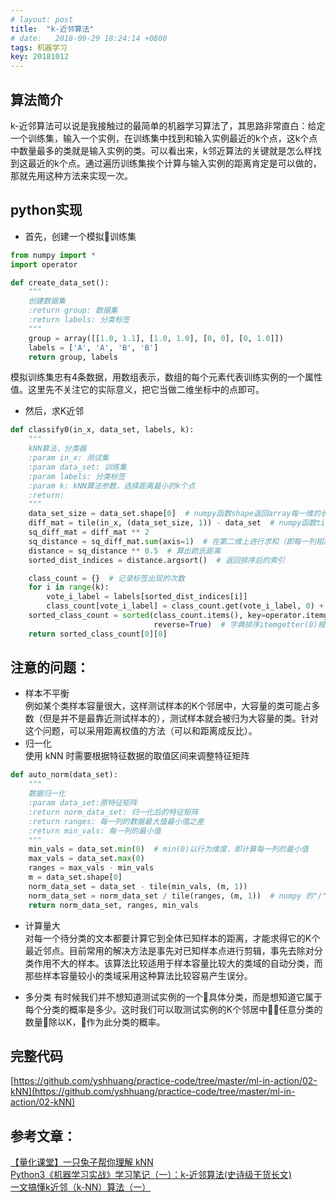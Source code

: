 ```yaml
---
# layout: post
title:  "k-近邻算法"
# date:   2018-09-29 18:24:14 +0800
tags: 机器学习
key: 20181012
---
```

## 算法简介
k-近邻算法可以说是我接触过的最简单的机器学习算法了，其思路非常直白：给定一个训练集，输入一个实例，在训练集中找到和输入实例最近的k个点，这k个点中数量最多的类就是输入实例的类。可以看出来，k邻近算法的关键就是怎么样找到这最近的k个点。通过遍历训练集挨个计算与输入实例的距离肯定是可以做的，那就先用这种方法来实现一次。

## python实现

* 首先，创建一个模拟训练集

``` python
from numpy import *
import operator

def create_data_set():
    """
    创建数据集
    :return group: 数据集
    :return labels: 分类标签
    """
    group = array([[1.0, 1.1], [1.0, 1.0], [0, 0], [0, 1.0]])
    labels = ['A', 'A', 'B', 'B']
    return group, labels
```

模拟训练集忠有4条数据，用数组表示，数组的每个元素代表训练实例的一个属性值。这里先不关注它的实际意义，把它当做二维坐标中的点即可。

* 然后，求K近邻

```python
def classify0(in_x, data_set, labels, k):
    """
    kNN算法，分类器
    :param in_x: 测试集
    :param data_set: 训练集
    :param labels: 分类标签
    :param k: kNN算法参数，选择距离最小的k个点
    :return:
    """
    data_set_size = data_set.shape[0]  # numpy函数shape返回array每一维的长度,shape[0]即第一维的长度
    diff_mat = tile(in_x, (data_set_size, 1)) - data_set  # numpy函数tile将数组in_x在行方向上重复data_set_size次，列方向上一次
    sq_diff_mat = diff_mat ** 2
    sq_distance = sq_diff_mat.sum(axis=1)  # 在第二维上进行求和（即每一列相加,axis只能是0或1
    distance = sq_distance ** 0.5  # 算出欧氏距离
    sorted_dist_indices = distance.argsort()  # 返回排序后的索引

    class_count = {}  # 记录标签出现的次数
    for i in range(k):
        vote_i_label = labels[sorted_dist_indices[i]]
        class_count[vote_i_label] = class_count.get(vote_i_label, 0) + 1
    sorted_class_count = sorted(class_count.items(), key=operator.itemgetter(1),
                                reverse=True)  # 字典排序itemgetter(0)根据key排序，itemgetter(1)根据value排序
    return sorted_class_count[0][0]
```

## 注意的问题：  

* 样本不平衡  
例如某个类样本容量很大，这样测试样本的K个邻居中，大容量的类可能占多数（但是并不是最靠近测试样本的），测试样本就会被归为大容量的类。针对这个问题，可以采用距离权值的方法（可以和距离成反比）。
* 归一化  
使用 kNN 时需要根据特征数据的取值区间来调整特征矩阵
```python
def auto_norm(data_set):
    """
    数据归一化
    :param data_set:原特征矩阵
    :return norm_data_set: 归一化后的特征矩阵
    :return ranges: 每一列的数据最大值最小值之差
    :return min_vals: 每一列的最小值
    """
    min_vals = data_set.min(0)  # min(0)以行为维度，即计算每一列的最小值
    max_vals = data_set.max(0)
    ranges = max_vals - min_vals
    m = data_set.shape[0]
    norm_data_set = data_set - tile(min_vals, (m, 1))
    norm_data_set = norm_data_set / tile(ranges, (m, 1))  # numpy 的"/"表示矩阵的每一个元素相除，矩阵的除法用linalg.solve(matA,matB)
    return norm_data_set, ranges, min_vals
```

* 计算量大  
对每一个待分类的文本都要计算它到全体已知样本的距离，才能求得它的K个最近邻点。目前常用的解决方法是事先对已知样本点进行剪辑，事先去除对分类作用不大的样本。该算法比较适用于样本容量比较大的类域的自动分类，而那些样本容量较小的类域采用这种算法比较容易产生误分。

* 多分类
有时候我们并不想知道测试实例的一个具体分类，而是想知道它属于每个分类的概率是多少。这时我们可以取测试实例的K个邻居中任意分类的数量除以K，作为此分类的概率。

## 完整代码
[https://github.com/yshhuang/practice-code/tree/master/ml-in-action/02-kNN](https://github.com/yshhuang/practice-code/tree/master/ml-in-action/02-kNN)

## 参考文章：  
[【量化课堂】一只兔子帮你理解 kNN](https://www.joinquant.com/post/2227)  
[Python3《机器学习实战》学习笔记（一）：k-近邻算法(史诗级干货长文)](https://blog.csdn.net/c406495762/article/details/75172850)  
[一文搞懂k近邻（k-NN）算法（一）](https://zhuanlan.zhihu.com/p/25994179)